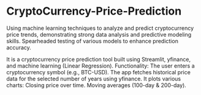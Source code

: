 # CryptoCurrency-Price-Prediction
Using machine learning techniques to analyze and predict cryptocurrency price trends, demonstrating strong data analysis and predictive modeling skills. Spearheaded testing of various models to enhance prediction accuracy.


It is a cryptocurrency price prediction tool built using Streamlit, yfinance, and machine learning (Linear Regression).
Functionality:
The user enters a cryptocurrency symbol (e.g., BTC-USD).
The app fetches historical price data for the selected number of years using yfinance.
It plots various charts:
Closing price over time.
Moving averages (100-day & 200-day).
